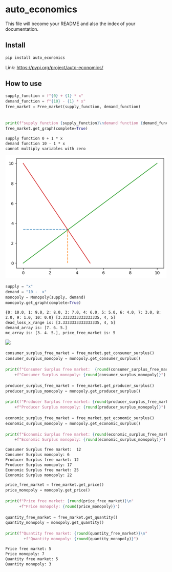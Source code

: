# auto_economics

<!-- WARNING: THIS FILE WAS AUTOGENERATED! DO NOT EDIT! -->

This file will become your README and also the index of your
documentation.

## Install

``` sh
pip install auto_economics
```

Link: https://pypi.org/project/auto-economics/

## How to use

``` python
supply_function = f"{0} + {1} * x"
demand_function = f"{10} - {1} * x"
free_market = Free_market(supply_function, demand_function)


print(f"supply function {supply_function}\ndemand function {demand_function}")
free_market.get_graph(complete=True)
```

    supply function 0 + 1 * x
    demand function 10 - 1 * x
    cannot multiply variables with zero

![](index_files/figure-commonmark/cell-2-output-2.png)

``` python
supply = "x"
demand = "10 -  x"
monopoly = Monopoly(supply, demand)
monopoly.get_graph(complete=True)
```

    {0: 10.0, 1: 9.0, 2: 8.0, 3: 7.0, 4: 6.0, 5: 5.0, 6: 4.0, 7: 3.0, 8: 2.0, 9: 1.0, 10: 0.0} [3.3333333333333335, 4, 5]
    dead_loss_x_range is: [3.3333333333333335, 4, 5]
    demand_array is: [7. 6. 5.]
    mc_array is: [3. 4. 5.], price_free_market is: 5

![](index_files/figure-commonmark/cell-3-output-2.png)

``` python
consumer_surplus_free_market = free_market.get_consumer_surplus()
consumer_surplus_monopoly = monopoly.get_consumer_surplus()

print(f"Consumer Surplus free market:  {round(consumer_surplus_free_market)}\n"
    +f"Consumer Surplus monopoly: {round(consumer_surplus_monopoly)}")

producer_surplus_free_market = free_market.get_producer_surplus()
producer_surplus_monopoly = monopoly.get_producer_surplus()

print(f"Producer Surplus free market: {round(producer_surplus_free_market)}\n"
    +f"Producer Surplus monopoly: {round(producer_surplus_monopoly)}")

economic_surplus_free_market = free_market.get_economic_surplus()
economic_surplus_monopoly = monopoly.get_economic_surplus()

print(f"Economic Surplus free market: {round(economic_surplus_free_market)}\n"
    +f"Economic Surplus monopoly: {round(economic_surplus_monopoly)}")
```

    Consumer Surplus free market:  12
    Consumer Surplus monopoly: 6
    Producer Surplus free market: 12
    Producer Surplus monopoly: 17
    Economic Surplus free market: 25
    Economic Surplus monopoly: 22

``` python
price_free_market = free_market.get_price()
price_monopoly = monopoly.get_price()

print(f"Price free market: {round(price_free_market)}\n"
      +f"Price monopoly: {round(price_monopoly)}")

quantity_free_market = free_market.get_quantity()
quantity_monopoly = monopoly.get_quantity()

print(f"Quantity free market: {round(quantity_free_market)}\n"
        +f"Quantity monopoly: {round(quantity_monopoly)}")
```

    Price free market: 5
    Price monopoly: 7
    Quantity free market: 5
    Quantity monopoly: 3
